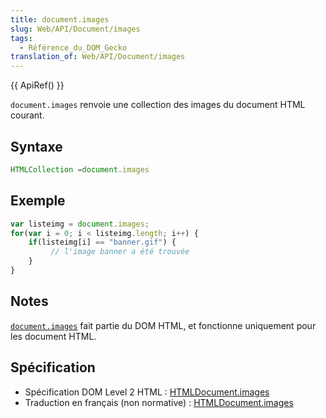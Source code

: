 ```yaml
---
title: document.images
slug: Web/API/Document/images
tags:
  - Référence_du_DOM_Gecko
translation_of: Web/API/Document/images
---
```


{{ ApiRef() }}

`document.images` renvoie une collection des images du document HTML courant.

## Syntaxe

```js
HTMLCollection =document.images
```

## Exemple

```js
var listeimg = document.images;
for(var i = 0; i < listeimg.length; i++) {
    if(listeimg[i] == "banner.gif") {
         // l'image banner a été trouvée
    }
}
```

## Notes

[`document.images`](/fr/DOM/document.images) fait partie du DOM HTML, et fonctionne uniquement pour les document HTML.

## Spécification

- Spécification DOM Level 2 HTML&nbsp;: [HTMLDocument.images](http://www.w3.org/TR/DOM-Level-2-HTML/html.html#ID-90379117)
- Traduction en français (non normative)&nbsp;: [HTMLDocument.images](http://www.yoyodesign.org/doc/w3c/dom2/html/html.html#ID-90379117)
